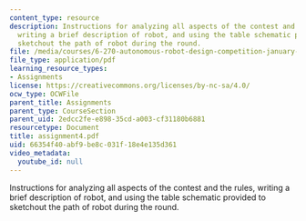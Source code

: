 ```yaml
---
content_type: resource
description: Instructions for analyzing all aspects of the contest and the rules,
  writing a brief description of robot, and using the table schematic provided to
  sketchout the path of robot during the round.
file: /media/courses/6-270-autonomous-robot-design-competition-january-iap-2005/66354f40abf9be8c031f18e4e135d361_assignment4.pdf
file_type: application/pdf
learning_resource_types:
- Assignments
license: https://creativecommons.org/licenses/by-nc-sa/4.0/
ocw_type: OCWFile
parent_title: Assignments
parent_type: CourseSection
parent_uid: 2edcc2fe-e898-35cd-a003-cf31180b6881
resourcetype: Document
title: assignment4.pdf
uid: 66354f40-abf9-be8c-031f-18e4e135d361
video_metadata:
  youtube_id: null
---
```

Instructions for analyzing all aspects of the contest and the rules, writing a brief description of robot, and using the table schematic provided to sketchout the path of robot during the round.